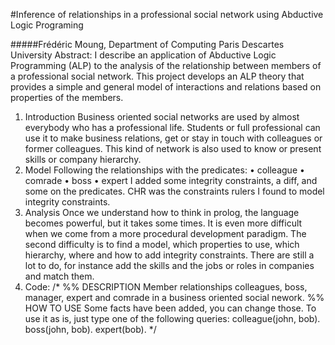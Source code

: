 #Inference of relationships in a professional social network using Abductive Logic Programing

#####Frédéric Moung, Department of Computing Paris Descartes University
Abstract: I describe an application of Abductive Logic Programming (ALP) to the analysis of the relationship between members of a professional social network. This project develops an ALP theory that provides a simple and general model of interactions and relations based on properties of the members.
1. Introduction
Business oriented social networks are used by almost everybody who has a professional life. Students or full professional can use it to make business relations, get or stay in touch with colleagues or former colleagues. This kind of network is also used to know or present skills or company hierarchy.
2. Model
Following the relationships with the predicates:
• colleague • comrade • boss
• expert
I added some integrity constraints, a diff, and some on the predicates. CHR was the constraints rulers I found to model integrity constraints.
3. Analysis
Once we understand how to think in prolog, the language becomes powerful, but it takes some times. It is even more difficult when we come from a more procedural development paradigm.
The second difficulty is to find a model, which properties to use, which hierarchy, where and how to add integrity constraints.
There are still a lot to do, for instance add the skills and the jobs or roles in companies and match them.
4. Code: /*
%% DESCRIPTION
Member relationships colleagues, boss, manager, expert and comrade in a business oriented social nework.
%% HOW TO USE
Some facts have been added, you can change those.
To use it as is, just type one of the following queries:
colleague(john, bob).
boss(john, bob).
expert(bob).
*/
